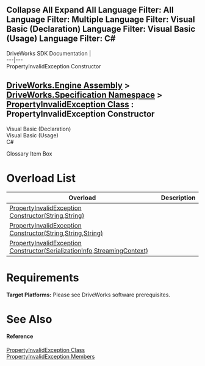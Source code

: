 Collapse All Expand All Language Filter: All  Language Filter: Multiple  Language Filter: Visual Basic (Declaration) Language Filter: Visual Basic (Usage) Language Filter: C#  
---  
DriveWorks SDK Documentation  |   
---|---  
PropertyInvalidException Constructor   
  
[DriveWorks.Engine Assembly](topic2156.md) > [DriveWorks.Specification Namespace](topic10764.md) > [PropertyInvalidException Class](topic11123.md) : PropertyInvalidException Constructor  
---  
  
Visual Basic (Declaration)    
Visual Basic (Usage)    
C# 

Glossary Item Box

# Overload List

Overload| Description  
---|---  
[PropertyInvalidException Constructor(String,String)](topic11130.md)|   
[PropertyInvalidException Constructor(String,String,String)](topic11131.md)|   
[PropertyInvalidException Constructor(SerializationInfo,StreamingContext)](topic11132.md)|   
  
# Requirements

**Target Platforms:** Please see DriveWorks software prerequisites.

# See Also

#### Reference

[PropertyInvalidException Class](topic11123.md)   
[PropertyInvalidException Members](topic11124.md)


